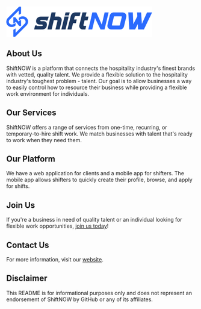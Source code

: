 ![ShiftNOW Logo](https://raw.githubusercontent.com/ShiftNOW/.github/6e9d910ec9c1ba838862b15cae60c63ef57c0106/shiftnow.svg)

## About Us

ShiftNOW is a platform that connects the hospitality industry's finest brands with vetted, quality talent. We provide a flexible solution to the hospitality industry's toughest problem - talent. Our goal is to allow businesses a way to easily control how to resource their business while providing a flexible work environment for individuals.

## Our Services

ShiftNOW offers a range of services from one-time, recurring, or temporary-to-hire shift work. We match businesses with talent that's ready to work when they need them.

## Our Platform

We have a web application for clients and a mobile app for shifters. The mobile app allows shifters to quickly create their profile, browse, and apply for shifts.

## Join Us

If you're a business in need of quality talent or an individual looking for flexible work opportunities, [join us today](https://www.shiftnow.com/)!

## Contact Us

For more information, visit our [website](https://www.shiftnow.com/).

## Disclaimer

This README is for informational purposes only and does not represent an endorsement of ShiftNOW by GitHub or any of its affiliates.
